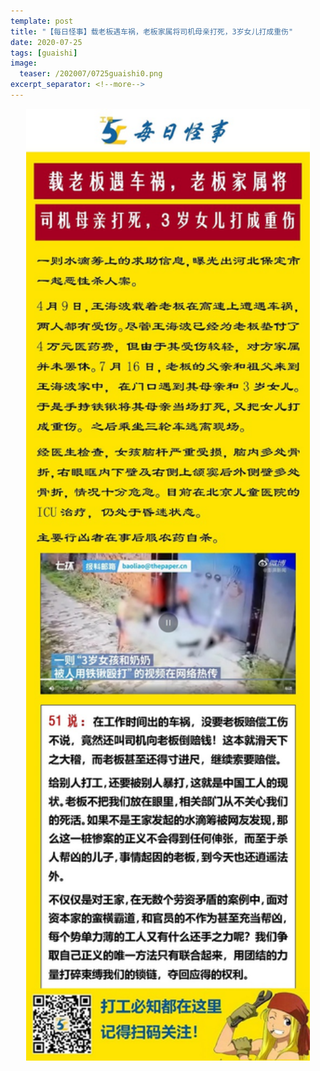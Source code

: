 ```yaml
---
template: post
title: "【每日怪事】载老板遇车祸，老板家属将司机母亲打死，3岁女儿打成重伤"
date: 2020-07-25
tags: [guaishi]
image:
  teaser: /202007/0725guaishi0.png
excerpt_separator: <!--more-->
---
```


<div style="text-align:center;color:grey"><img src="/images/202007/0725guaishi.jpg" width="90%"></div><br>

